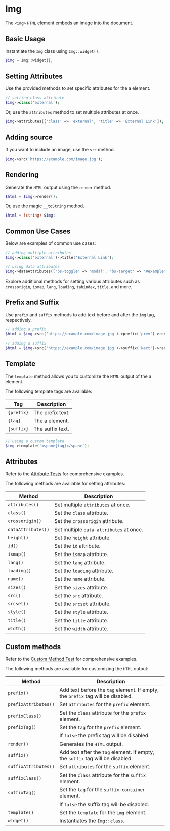 # Img

The `<img>` `HTML` element embeds an image into the document.

## Basic Usage

Instantiate the `Img` class using `Img::widget()`.

```php
$img = Img::widget();
```

## Setting Attributes

Use the provided methods to set specific attributes for the a element.

```php
// setting class attribute
$img->class('external');
```

Or, use the `attributes` method to set multiple attributes at once.

```php
$img->attributes(['class' => 'external', 'title' => 'External Link']);
```

## Adding source

If you want to include an image, use the `src` method.

```php
$img->src('https://example.com/image.jpg');
```

## Rendering

Generate the `HTML` output using the `render` method.

```php
$html = $img->render();
```

Or, use the magic `__toString` method.

```php
$html = (string) $img;
```

## Common Use Cases

Below are examples of common use cases:

```php
// adding multiple attributes
$img->class('external')->title('External Link');

// using data attributes
$img->dataAttributes(['bs-toggle' => 'modal', 'bs-target' => '#exampleModal', 'analytics' => 'trackClick']);
```

Explore additional methods for setting various attributes such as `crossorigin`, `ismap`, `lang`, `loading`, `tabindex`,
`title`, and more.

## Prefix and Suffix

Use `prefix` and `suffix` methods to add text before and after the `img` tag, respectively.

```php
// adding a prefix
$html = $img->src('https://example.com/image.jpg')->prefix('prev')->render();

// adding a suffix
$html = $img->src('https://example.com/image.jpg')->suffix('Next')->render();
```

## Template

The `template` method allows you to customize the `HTML` output of the a element.

The following template tags are available:

| Tag        | Description      |
| ---------- | ---------------- |
| `{prefix}` | The prefix text. |
| `{tag}`    | The a element.   |
| `{suffix}` | The suffix text. |

```php
// using a custom template
$img->template('<span>{tag}</span>');
```

## Attributes

Refer to the [Attribute Tests](https://github.com/ui-awesome/html/blob/main/tests/Multimedia/Img/AttributeTest.php) for
comprehensive examples.

The following methods are available for setting attributes:

| Method            | Description                                                                                      |
| ----------------- | ------------------------------------------------------------------------------------------------ |
| `attributes()`    | Set multiple `attributes` at once.                                                               |
| `class()`         | Set the `class` attribute.                                                                       |
| `crossorigin()`   | Set the `crossorigin` attribute.                                                                 |
| `dataAttributes()`| Set multiple `data-attributes` at once.                                                          |
| `height()`        | Set the `height` attribute.                                                                      |
| `id()`            | Set the `id` attribute.                                                                          |
| `ismap()`         | Set the `ismap` attribute.                                                                       |
| `lang()`          | Set the `lang` attribute.                                                                        |
| `loading()`       | Set the `loading` attribute.                                                                     |
| `name()`          | Set the `name` attribute.                                                                        |
| `sizes()`         | Set the `sizes` attribute.                                                                       |
| `src()`           | Set the `src` attribute.                                                                         |
| `srcset()`        | Set the `srcset` attribute.                                                                      |
| `style()`         | Set the `style` attribute.                                                                       |
| `title()`         | Set the `title` attribute.                                                                       |
| `width()`         | Set the `width` attribute.                                                                       |

## Custom methods

Refer to the [Custom Method Test](https://github.com/ui-awesome/html/blob/main/tests/Multimedia/Img/CustomMethodTest.php)
for comprehensive examples.

The following methods are available for customizing the `HTML` output:

| Method                       | Description                                                                           |
| ---------------------------- | ------------------------------------------------------------------------------------- |
| `prefix()`                   | Add text before the `tag` element. If empty, the `prefix` tag will be disabled.       |
| `prefixAttributes()`         | Set `attributes` for the `prefix` element.                                            |
| `prefixClass()`              | Set the `class` attribute for the `prefix` element.                                   |
| `prefixTag()`                | Set the `tag` for the `prefix` element.                                               |
|                              | If `false` the prefix tag will be disabled.                                           |
| `render()`                   | Generates the `HTML` output.                                                          |
| `suffix()`                   | Add text after the `tag` element. If empty, the `suffix` tag will be disabled.        |
| `suffixAttributes()`         | Set `attributes` for the `suffix` element.                                            |
| `suffixClass()`              | Set the `class` attribute for the `suffix` element.                                   |
| `suffixTag()`                | Set the `tag` for the `suffix-container` element.                                     |
|                              | If `false` the suffix tag will be disabled.                                           |
| `template()`                 | Set the `template` for the `img` element.                                             |
| `widget()`                   | Instantiates the `Img::class`.                                                        |
